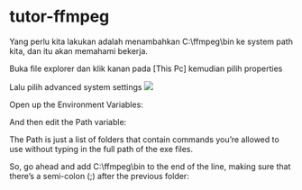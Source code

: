 # tutor-ffmpeg

Yang perlu kita lakukan adalah menambahkan C:\ffmpeg\bin ke system path kita, dan itu akan memahami bekerja.

Buka file explorer dan klik kanan pada [This Pc] kemudian pilih properties

Lalu pilih advanced system settings
<img src="http://gregzaal.com/ss/System_2014-05-30_19-26-45.png"/>

Open up the Environment Variables:


And then edit the Path variable:



The Path is just a list of folders that contain commands you’re allowed to use without typing in the full path of the exe files.

So, go ahead and add C:\ffmpeg\bin to the end of the line, making sure that there’s a semi-colon (;) after the previous folder:

